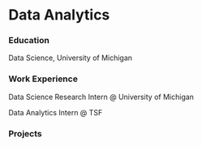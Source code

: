 # Data Analytics

### Education
Data Science, University of Michigan

### Work Experience
Data Science Research Intern @ University of Michigan

Data Analytics Intern @ TSF

### Projects
